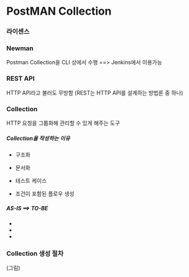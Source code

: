 # PostMAN Collection

### 라이센스

### Newman

Postman Collection을 CLI 상에서 수행
==> Jenkins에서 이용가능

### REST API

HTTP API라고 불러도 무방함 (REST는 HTTP API를 설계하는 방법론 중 하나)

### Collection

HTTP 요청을 그룹화해 관리할 수 있게 해주는 도구

##### Collection을 작성하는 이유

* 구조화

* 문서화

* 테스트 케이스

* 조건이 포함된 플로우 생성

##### AS-IS ==> TO-BE

* 

* 

* 

### Collection 생성 절차

(그림)





